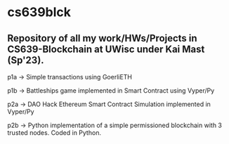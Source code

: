 # cs639blck

## Repository of all my work/HWs/Projects in CS639-Blockchain at UWisc under Kai Mast (Sp'23).

p1a -> Simple transactions using GoerliETH

p1b -> Battleships game implemented in Smart Contract using Vyper/Py

p2a -> DAO Hack Ethereum Smart Contract Simulation implemented in Vyper/Py

p2b -> Python implementation of a simple permissioned blockchain with 3 trusted nodes. Coded in Python.
